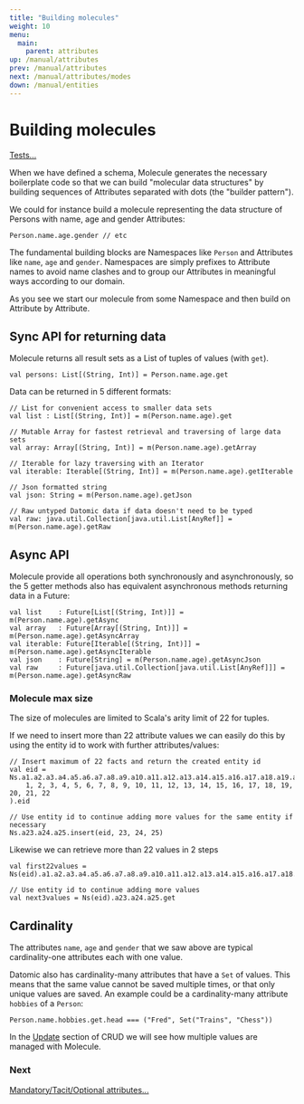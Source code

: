 ```yaml
---
title: "Building molecules"
weight: 10
menu:
  main:
    parent: attributes
up: /manual/attributes
prev: /manual/attributes
next: /manual/attributes/modes
down: /manual/entities
---
```


# Building molecules

[Tests...](https://github.com/scalamolecule/molecule/blob/master/coretests/src/test/scala/molecule/coretests/attr/Attribute.scala)

When we have defined a schema, Molecule generates the necessary boilerplate code so that we can build "molecular data
 structures" by building sequences of Attributes separated with dots (the "builder pattern").

We could for instance build a molecule representing the data structure of Persons with name, age and gender Attributes:

```
Person.name.age.gender // etc
```
The fundamental building blocks are Namespaces like `Person` and Attributes like `name`, `age` and `gender`. Namespaces
 are simply prefixes to Attribute names to avoid name clashes and to group our Attributes in meaningful ways according to our domain.

As you see we start our molecule from some Namespace and then build on Attribute by Attribute.



## Sync API for returning data

Molecule returns all result sets as a List of tuples of values (with `get`).

```
val persons: List[(String, Int)] = Person.name.age.get
```
Data can be returned in 5 different formats:

```
// List for convenient access to smaller data sets
val list : List[(String, Int)] = m(Person.name.age).get

// Mutable Array for fastest retrieval and traversing of large data sets
val array: Array[(String, Int)] = m(Person.name.age).getArray

// Iterable for lazy traversing with an Iterator
val iterable: Iterable[(String, Int)] = m(Person.name.age).getIterable

// Json formatted string 
val json: String = m(Person.name.age).getJson

// Raw untyped Datomic data if data doesn't need to be typed
val raw: java.util.Collection[java.util.List[AnyRef]] = m(Person.name.age).getRaw
```

## Async API


Molecule provide all operations both synchronously and asynchronously, so the 5 getter methods also has
equivalent asynchronous methods returning data in a Future:
```
val list    : Future[List[(String, Int)]] = m(Person.name.age).getAsync
val array   : Future[Array[(String, Int)]] = m(Person.name.age).getAsyncArray
val iterable: Future[Iterable[(String, Int)]] = m(Person.name.age).getAsyncIterable
val json    : Future[String] = m(Person.name.age).getAsyncJson
val raw     : Future[java.util.Collection[java.util.List[AnyRef]]] = m(Person.name.age).getAsyncRaw
```




### Molecule max size

The size of molecules are limited to Scala's arity limit of 22 for tuples.
 
If we need to insert more than 22 attribute values we can easily do this by using the entity id to 
work with further attributes/values:

```
// Insert maximum of 22 facts and return the created entity id
val eid = Ns.a1.a2.a3.a4.a5.a6.a7.a8.a9.a10.a11.a12.a13.a14.a15.a16.a17.a18.a19.a20.a21.a22.insert(
    1, 2, 3, 4, 5, 6, 7, 8, 9, 10, 11, 12, 13, 14, 15, 16, 17, 18, 19, 20, 21, 22
).eid

// Use entity id to continue adding more values for the same entity if necessary
Ns.a23.a24.a25.insert(eid, 23, 24, 25)
```

Likewise we can retrieve more than 22 values in 2 steps

```
val first22values = Ns(eid).a1.a2.a3.a4.a5.a6.a7.a8.a9.a10.a11.a12.a13.a14.a15.a16.a17.a18.a19.a20.a21.a22.get

// Use entity id to continue adding more values
val next3values = Ns(eid).a23.a24.a25.get
```

## Cardinality

The attributes `name`, `age` and `gender` that we saw above are typical cardinality-one attributes each with one value.

Datomic also has cardinality-many attributes that have a `Set` of values. This means that the same value cannot be saved 
multiple times, or that only unique values are saved. An example could be a cardinality-many attribute `hobbies` of a `Person`:

```
Person.name.hobbies.get.head === ("Fred", Set("Trains", "Chess"))
```

In the [Update](/manual/crud/update/) section of CRUD we will see how multiple values are managed with Molecule.


### Next

[Mandatory/Tacit/Optional attributes...](/manual/attributes/modes)